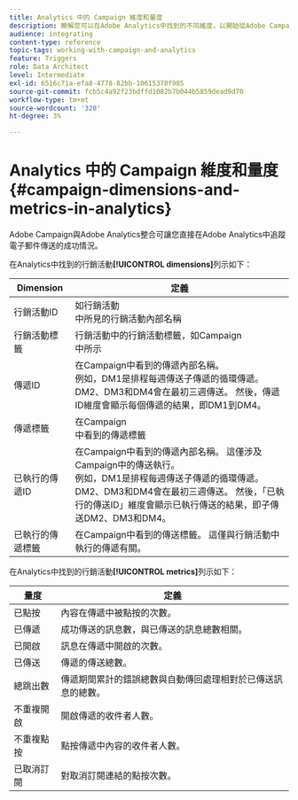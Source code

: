 ```yaml
---
title: Analytics 中的 Campaign 維度和量度
description: 瞭解您可以在Adobe Analytics中找到的不同維度，以開始從Adobe Campaign追蹤您的電子郵件傳送。
audience: integrating
content-type: reference
topic-tags: working-with-campaign-and-analytics
feature: Triggers
role: Data Architect
level: Intermediate
exl-id: 6516c71a-efa8-4778-82bb-10615378f985
source-git-commit: fcb5c4a92f23bdffd1082b7b044b5859dead9d70
workflow-type: tm+mt
source-wordcount: '320'
ht-degree: 3%

---
```


# Analytics 中的 Campaign 維度和量度{#campaign-dimensions-and-metrics-in-analytics}

Adobe Campaign與Adobe Analytics整合可讓您直接在Adobe Analytics中追蹤電子郵件傳送的成功情況。

在Analytics中找到的行銷活動&#x200B;**[!UICONTROL dimensions]**&#x200B;列示如下：

<table> 
 <thead> 
  <tr> 
   <th> Dimension<br /> </th> 
   <th> 定義<br /> </th> 
  </tr> 
 </thead> 
 <tbody> 
  <tr> 
   <td> 行銷活動ID<br /> </td> 
   <td> 如行銷活動<br />中所見的行銷活動內部名稱 </td> 
  </tr> 
  <tr> 
   <td> 行銷活動標籤<br /> </td> 
   <td> 行銷活動中的行銷活動標籤，如Campaign<br />中所示 </td> 
  </tr> 
  <tr> 
   <td> 傳遞ID<br /> </td> 
   <td> 在Campaign中看到的傳遞內部名稱。<br />例如，DM1是排程每週傳送子傳遞的循環傳遞。 DM2、DM3和DM4會在最初三週傳送。 然後，傳遞ID維度會顯示每個傳遞的結果，即DM1到DM4。<br /> </td> 
  </tr> 
  <tr> 
   <td> 傳遞標籤<br /> </td> 
   <td> 在Campaign<br />中看到的傳遞標籤 </td> 
  </tr> 
  <tr> 
   <td> 已執行的傳遞ID<br /> </td> 
   <td> 在Campaign中看到的傳遞內部名稱。 這僅涉及Campaign中的傳送執行。<br />例如，DM1是排程每週傳送子傳遞的循環傳遞。 DM2、DM3和DM4會在最初三週傳送。 然後，「已執行的傳送ID」維度會顯示已執行傳送的結果，即子傳送DM2、DM3和DM4。<br /> </td> 
  </tr> 
  <tr> 
   <td> 已執行的傳遞標籤<br /> </td> 
   <td> 在Campaign中看到的傳送標籤。 這僅與行銷活動中執行的傳遞有關。<br /> </td> 
  </tr> 
 </tbody> 
</table>

在Analytics中找到的行銷活動&#x200B;**[!UICONTROL metrics]**&#x200B;列示如下：

<table> 
 <thead> 
  <tr> 
   <th> 量度<br /> </th> 
   <th> 定義<br /> </th> 
  </tr> 
 </thead> 
 <tbody> 
  <tr> 
   <td> 已點按<br /> </td> 
   <td> 內容在傳遞中被點按的次數。<br /> </td> 
  </tr> 
  <tr> 
   <td> 已傳遞<br /> </td> 
   <td> 成功傳送的訊息數，與已傳送的訊息總數相關。<br /> </td> 
  </tr> 
  <tr> 
   <td> 已開啟<br /> </td> 
   <td> 訊息在傳遞中開啟的次數。<br /> </td> 
  </tr> 
  <tr> 
   <td> 已傳送<br /> </td> 
   <td> 傳遞的傳送總數。<br /> </td> 
  </tr> 
  <tr> 
   <td> 總跳出數<br /> </td> 
   <td> 傳遞期間累計的錯誤總數與自動傳回處理相對於已傳送訊息的總數。<br /> </td> 
  </tr> 
  <tr> 
   <td> 不重複開啟<br /> </td> 
   <td> 開啟傳遞的收件者人數。<br /> </td> 
  </tr> 
  <tr> 
   <td> 不重複點按<br /> </td> 
   <td> 點按傳遞中內容的收件者人數。<br /> </td> 
  </tr> 
  <tr> 
   <td> 已取消訂閱<br /> </td> 
   <td> 對取消訂閱連結的點按次數。<br /> </td> 
  </tr> 
 </tbody> 
</table>

